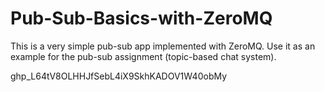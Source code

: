 # Pub-Sub-Basics-with-ZeroMQ

This is a very simple pub-sub app implemented with ZeroMQ. Use it as an example for the pub-sub assignment (topic-based chat system).

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
